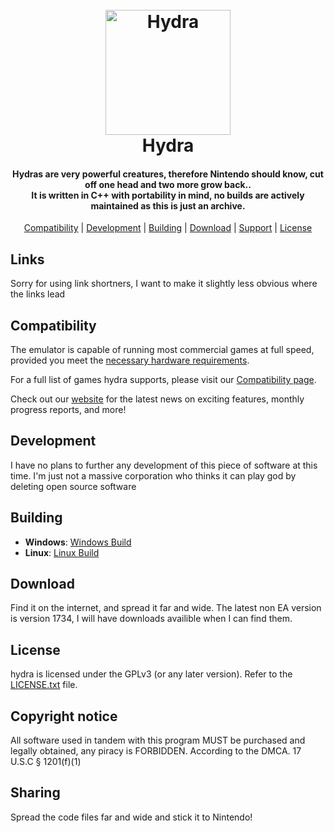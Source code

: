 <!--
SPDX-FileCopyrightText: 2018 yuzu Emulator Project
SPDX-License-Identifier: GPL-2.0-or-later
-->

<h1 align="center">
  <br>
  <a href="https://yuzu-emu.org/"><img src="https://raw.githubusercontent.com/yuzu-emu/yuzu-assets/master/icons/icon.png" alt="Hydra" width="200"></a>
  <br>
  <b>Hydra</b>
  <br>
</h1>

<h4 align="center"><b>Hydras</b> are very powerful creatures, therefore Nintendo should know, cut off one head and two more grow back..
<br>
It is written in C++ with portability in mind, no builds are actively maintained as this is just an archive.
</h4>

<p align="center">
  <a href="#compatibility">Compatibility</a> |
  <a href="#development">Development</a> |
  <a href="#building">Building</a> |
  <a href="#download">Download</a> |
  <a href="#support">Support</a> |
  <a href="#license">License</a>
</p>

## Links

Sorry for using link shortners, I want to make it slightly less obvious where the links lead

## Compatibility

The emulator is capable of running most commercial games at full speed, provided you meet the [necessary hardware requirements](https://yuzu-mirror.github.io/help/quickstart/#hardware-requirements).

For a full list of games hydra supports, please visit our [Compatibility page](https://yuzu-emu.org/game/).

Check out our [website](https://tinyurl.com/3fcxmp6d/) for the latest news on exciting features, monthly progress reports, and more!

## Development

I have no plans to further any development of this piece of software at this time. I'm just not a massive corporation who thinks it can play god by deleting open source software

## Building

* __Windows__: [Windows Build](https://tinyurl.com/56huvsvk)
* __Linux__: [Linux Build](https://tinyurl.com/2zn2ma9y)

## Download

Find it on the internet, and spread it far and wide. The latest non EA version is version 1734, I will have downloads availible when I can find them.

## License

hydra is licensed under the GPLv3 (or any later version). Refer to the [LICENSE.txt](https://github.com/smallrussian/Hydra/blob/main/LICENSE.txt) file.

## Copyright notice

All software used in tandem with this program MUST be purchased and legally obtained, any piracy is FORBIDDEN. According to the DMCA. 17 U.S.C § 1201(f)(1)

## Sharing

Spread the code files far and wide and stick it to Nintendo!
